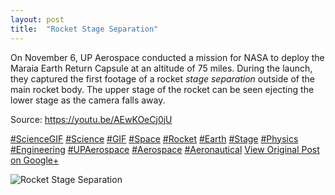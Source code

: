 ```yaml
---
layout: post
title:  "Rocket Stage Separation"
---
```


On November 6, UP Aerospace conducted a mission for NASA to deploy the Maraia Earth Return Capsule at an altitude of 75 miles. During the launch, they captured the first footage of a rocket _stage separation_ outside of the main rocket body. The upper stage of the rocket can be seen ejecting the lower stage as the camera falls away.  
  
Source: <https://youtu.be/AEwKOeCj0jU>  
  
[#ScienceGIF](https://plus.google.com/s/%23ScienceGIF/posts) [#Science](https://plus.google.com/s/%23Science/posts) [#GIF](https://plus.google.com/s/%23GIF/posts) [#Space](https://plus.google.com/s/%23Space/posts) [#Rocket](https://plus.google.com/s/%23Rocket/posts) [#Earth](https://plus.google.com/s/%23Earth/posts) [#Stage](https://plus.google.com/s/%23Stage/posts) [#Physics](https://plus.google.com/s/%23Physics/posts) [#Engineering](https://plus.google.com/s/%23Engineering/posts) [#UPAerospace](https://plus.google.com/s/%23UPAerospace/posts) [#Aerospace](https://plus.google.com/s/%23Aerospace/posts) [#Aeronautical](https://plus.google.com/s/%23Aeronautical/posts)
[View Original Post on Google+](https://plus.google.com/+ColinSullender/posts/ALVGnityEFq)

![Rocket Stage Separation](https://i.imgur.com/KOntbBM.gif)
